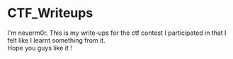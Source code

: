 # CTF_Writeups
I'm neverm0r.
This is my write-ups for the ctf contest I participated in that I felt like I learnt something from it.  
Hope you guys like it !
